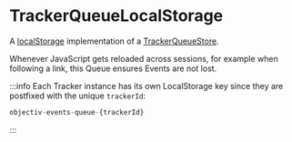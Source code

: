 # TrackerQueueLocalStorage

A [localStorage](https://developer.mozilla.org/en-US/docs/Web/API/Window/localStorage) implementation of a [TrackerQueueStore](/tracking/browser/api-reference/core/TrackerQueue.md#trackerqueuestore). 

Whenever JavaScript gets reloaded across sessions, for example when following a link, this Queue ensures Events are not lost.

:::info
Each Tracker instance has its own LocalStorage key since they are postfixed with the unique `trackerId`:

```typescript
objectiv-events-queue-{trackerId}
```

:::
